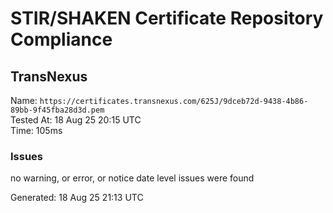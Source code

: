 # STIR/SHAKEN Certificate Repository Compliance

## TransNexus

Name: `https://certificates.transnexus.com/625J/9dceb72d-9438-4b86-89bb-9f45fba28d3d.pem`\
Tested At: 18 Aug 25 20:15 UTC\
Time: 105ms

### Issues

no warning, or error, or notice date level issues were found

Generated: 18 Aug 25 21:13 UTC